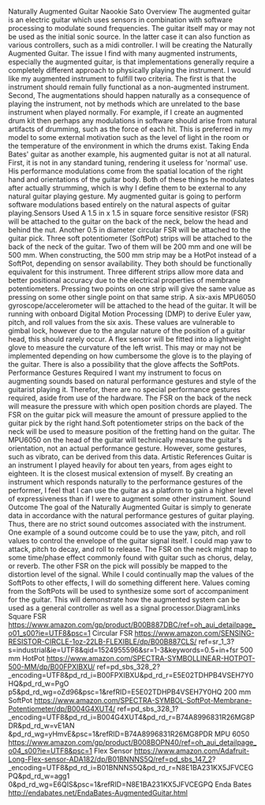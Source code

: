 Naturally Augmented Guitar
Naookie Sato
Overview
The augmented guitar is an electric guitar which uses sensors in combination with
software processing to modulate sound frequencies. The guitar itself may or may not be
used as the initial sonic source. In the latter case it can also function as various
controllers, such as a midi controller. I will be creating the Naturally Augmented Guitar.
The issue I find with many augmented instruments, especially the augmented guitar,
is that implementations generally require a completely different approach to physically
playing the instrument. I would like my augmented instrument to fulfill two criteria. The
first is that the instrument should remain fully functional as a non-augmented
instrument. Second, The augmentations should happen naturally as a consequence of
playing the instrument, not by methods which are unrelated to the base instrument
when played normally.
For example, if I create an augmented drum kit then perhaps any modulations in
software should arise from natural artifacts of drumming, such as the force of each hit.
This is preferred in my model to some external motivation such as the level of light in
the room or the temperature of the environment in which the drums exist.
Taking Enda Bates' guitar as another example, his augmented guitar is not at all
natural. First, it is not in any standard tuning, rendering it useless for 'normal' use. His
performance modulations come from the spatial location of the right hand and
orientations of the guitar body. Both of these things he modulates after actually
strumming, which is why I define them to be external to any natural guitar playing
gesture.
My augmented guitar is going to perform software modulations based entirely on the
natural aspects of guitar playing.Sensors Used
A 1.5 in x 1.5 in square force sensitive resistor (FSR) will be attached to the guitar
on the back of the neck, below the head and behind the nut.
Another 0.5 in diameter circular FSR will be attached to the guitar pick.
Three soft potentiometer (SoftPot) strips will be attached to the back of the neck of
the guitar. Two of them will be 200 mm and one will be 500 mm. When constructing,
the 500 mm strip may be a HotPot instead of a SoftPot, depending on sensor
availability. They both should be functionally equivalent for this instrument. Three
different strips allow more data and better positional accuracy due to the electrical
properties of membrane potentiometers. Pressing two points on one strip will give the
same value as pressing on some other single point on that same strip.
A six-axis MPU6050 gyroscope/accelerometer will be attached to the head of the
guitar. It will be running with onboard Digital Motion Processing (DMP) to derive
Euler yaw, pitch, and roll values from the six axis. These values are vulnerable to gimbal
lock, however due to the angular nature of the position of a guitar head, this should
rarely occur.
A flex sensor will be fitted into a lightweight glove to measure the curvature of the
left wrist. This may or may not be implemented depending on how cumbersome the
glove is to the playing of the guitar. There is also a possibility that the glove affects the
SoftPots.
Performance Gestures Required
I want my instrument to focus on augmenting sounds based on natural performance
gestures and style of the guitarist playing it. Therefor, there are no special performance
gestures required, aside from use of the hardware.
The FSR on the back of the neck will measure the pressure with which open position
chords are played. The FSR on the guitar pick will measure the amount of pressure
applied to the guitar pick by the right hand.Soft potentiometer strips on the back of the neck will be used to measure position of
the fretting hand on the guitar.
The MPU6050 on the head of the guitar will technically measure the guitar's
orientation, not an actual performance gesture. However, some gestures, such as vibrato,
can be derived from this data.
Artistic References
Guitar is an instrument I played heavily for about ten years, from ages eight to
eighteen. It is the closest musical extension of myself. By creating an instrument which
responds naturally to the performance gestures of the performer, I feel that I can use
the guitar as a platform to gain a higher level of expressiveness than if I were to
augment some other instrument.
Sound Outcome
The goal of the Naturally Augmented Guitar is simply to generate data in
accordance with the natural performance gestures of guitar playing. Thus, there are no
strict sound outcomes associated with the instrument.
One example of a sound outcome could be to use the yaw, pitch, and roll values to
control the envelope of the guitar signal itself. I could map yaw to attack, pitch to
decay, and roll to release.
The FSR on the neck might map to some time/phase effect commonly found with
guitar such as chorus, delay, or reverb. The other FSR on the pick will possibly be
mapped to the distortion level of the signal.
While I could continually map the values of the SoftPots to other effects, I will do
something different here. Values coming from the SoftPots will be used to synthesize
some sort of accompaniment for the guitar. This will demonstrate how the augmented
system can be used as a general controller as well as a signal processor.DiagramLinks
Square FSR
https://www.amazon.com/gp/product/B00B887DBC/ref=oh_aui_detailpage_o01_s00?ie=UTF8&psc=1
Circular FSR
https://www.amazon.com/SENSING-RESISTOR-CIRCLE-1oz-22LB-FLEXIBLE/dp/B00B887CLS/
ref=sr_1_3?s=industrial&ie=UTF8&qid=1524955596&sr=1-3&keywords=0.5+in+fsr
500 mm HotPot
https://www.amazon.com/SPECTRA-SYMBOLLINEAR-HOTPOT-500-MM/dp/B00FPXIBXU/
ref=pd_sbs_328_2?
_encoding=UTF8&pd_rd_i=B00FPXIBXU&pd_rd_r=E5E02TDHPB4VSEH7Y0HQ&pd_rd_w=PgO
p5&pd_rd_wg=oZd96&psc=1&refRID=E5E02TDHPB4VSEH7Y0HQ
200 mm SoftPot
https://www.amazon.com/SPECTRA-SYMBOL-SoftPot-Membrane-Potentiometer/dp/B004G4XUT4/
ref=pd_sbs_328_1?
_encoding=UTF8&pd_rd_i=B004G4XUT4&pd_rd_r=B74A8996831R26MG8PDR&pd_rd_w=vE1AN
&pd_rd_wg=yHmvE&psc=1&refRID=B74A8996831R26MG8PDR
MPU 6050
https://www.amazon.com/gp/product/B008BOPN40/ref=oh_aui_detailpage_o04_s00?ie=UTF8&psc=1
Flex Sensor
https://www.amazon.com/Adafruit-Long-Flex-sensor-ADA182/dp/B01BNNNS5Q/ref=pd_sbs_147_2?
_encoding=UTF8&pd_rd_i=B01BNNNS5Q&pd_rd_r=N8E1BA231KX5JFVCEGPQ&pd_rd_w=agg1
0&pd_rd_wg=E6QIS&psc=1&refRID=N8E1BA231KX5JFVCEGPQ
Enda Bates
http://endabates.net/EndaBates-AugmentedGuitar.html
